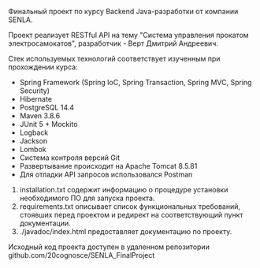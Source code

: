 Финальный проект по курсу Backend Java-разработки от компании SENLA.

Проект реализует RESTful API на тему "Система управления прокатом электросамокатов", разработчик - Верт Дмитрий Андреевич.

Стек используемых технологий соответствует изученным при прохождении курса:
- Spring Framework (Spring IoC, Spring Transaction, Spring MVC, Spring Security)
- Hibernate
- PostgreSQL 14.4
- Maven 3.8.6
- JUnit 5 + Mockito
- Logback
- Jackson
- Lombok
- Система контроля версий Git
- Развертывание происходит на Apache Tomcat 8.5.81
- Для отладки API запросов использовался Postman

1. installation.txt содержит информацию о процедуре установки необходимого ПО для запуска проекта.
2. requirements.txt описывает список функциональных требований, стоявших перед проектом и редирект 
на соответствующий пункт документации.
3. ./javadoc/index.html предоставляет документацию по проекту.

Исходный код проекта доступен в удаленном репозитории github.com/20cognosce/SENLA_FinalProject

